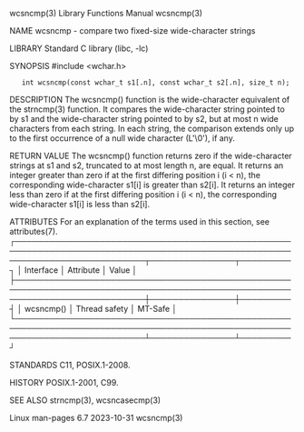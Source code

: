 wcsncmp(3)							   Library Functions Manual							    wcsncmp(3)

NAME
       wcsncmp - compare two fixed-size wide-character strings

LIBRARY
       Standard C library (libc, -lc)

SYNOPSIS
       #include <wchar.h>

       int wcsncmp(const wchar_t s1[.n], const wchar_t s2[.n], size_t n);

DESCRIPTION
       The  wcsncmp()  function	 is  the wide-character equivalent of the strncmp(3) function.	It compares the wide-character string pointed to by s1 and the
       wide-character string pointed to by s2, but at most n wide characters from each string.	In each string, the comparison extends only up	to  the	 first
       occurrence of a null wide character (L'\0'), if any.

RETURN VALUE
       The  wcsncmp()  function	 returns  zero	if  the	 wide-character strings at s1 and s2, truncated to at most length n, are equal.	 It returns an integer
       greater than zero if at the first differing position i (i < n), the corresponding wide-character s1[i] is greater than s2[i].  It  returns  an  integer
       less than zero if at the first differing position i (i < n), the corresponding wide-character s1[i] is less than s2[i].

ATTRIBUTES
       For an explanation of the terms used in this section, see attributes(7).
       ┌───────────────────────────────────────────────────────────────────────────────────────────────────────────────────────────┬───────────────┬─────────┐
       │ Interface														   │ Attribute	   │ Value   │
       ├───────────────────────────────────────────────────────────────────────────────────────────────────────────────────────────┼───────────────┼─────────┤
       │ wcsncmp()														   │ Thread safety │ MT-Safe │
       └───────────────────────────────────────────────────────────────────────────────────────────────────────────────────────────┴───────────────┴─────────┘

STANDARDS
       C11, POSIX.1-2008.

HISTORY
       POSIX.1-2001, C99.

SEE ALSO
       strncmp(3), wcsncasecmp(3)

Linux man-pages 6.7							  2023-10-31								    wcsncmp(3)

